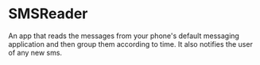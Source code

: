 # SMSReader
An app that reads the messages from your phone's default messaging application and then group them according to time. 
It also notifies the user of any new sms.
